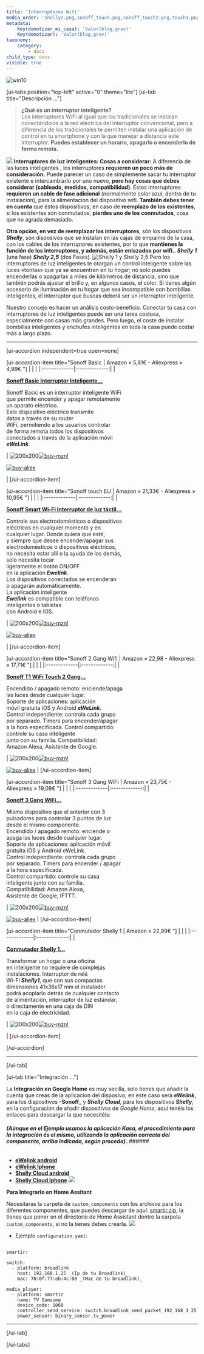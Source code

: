 ```yaml
---
title: 'Interruptores Wifi'
media_order: 'shellys.png,sonoff_touch.png,sonoff_touch2.png,touch1.png,basic.png,sonoff_touch3.png,shelly11.png'
metadata:
    Key(domotizar_mi_casa): 'Valor(blog,grav)'
    Key(domotizar): 'Valor(blog,grav)'
taxonomy:
    category:
        - docs
child_type: docs
visible: true
---
```


![win10](image://os-compat.png)

[ui-tabs position="top-left" active="0" theme="lite"]
[ui-tab title="Descripción ..."]

> **¿Qué es un interruptor inteligente?**<br />
Los interruptores WiFi al igual que los tradicionales se instalan conectándolos a la red eléctrica del interruptor convencional, pero a diferencia de los tradicionales te permiten instalar una aplicación de control en tu smartphone y con la que manejar a distancia este interruptor. **Puedes establecer un horario, apagarlo o encenderlo de forma remota.**

![](sonoff_touch.png)
**Interruptores de luz inteligentes: Cosas a considerar:**
A diferencia de las luces inteligentes , los interruptores **requieren un poco más de consideración.** Puede parecer un caso de simplemente sacar tu interruptor existente e intercambiarlo por uno nuevo, **pero hay cosas que debes considerar (cableado, medidas, compatibilidad)**.
Éstos interruptores **requieren un cable de fase adicional** (normalmente color azul, dentro de tu instalacion), para la alimentacion del dispositivo wifi.
**También debes tener en cuenta** que éstos dispositivos, en caso de **reemplazo de los existentes**, si los existentes son conmutados, **pierdes uno de los conmutados**, cosa que no agrada demasiado.

**Otra opción, en vez de reemplazar los interruptores**, són los dispositivos **_Shelly_**, són disposivos que se instalan en las cajas de empalme de la casa,  con los cables de los interruptores existentes, por lo que **mantienes la función de los interruptores, y además, están enlazados por wifi.**. **_Shelly 1_**  (una fase) **_Shelly 2,5_** (dos Fases).
![Shelly 1 y  Shelly 2,5](shellys.png)
Pero los interruptores de luz inteligentes te otorgan un control inteligente sobre las luces «tontas» que ya se encuentran en tu hogar; no solo puedes encenderlas o apagarlas a miles de kilómetros de distancia, sino que también podrás ajustar el brillo y, en algunos casos, el color. Si tienes algún accesorio de iluminación en tu hogar que sea incompatible con bombillas inteligentes, el interruptor que buscas deberá ser un interruptor inteligente.

Nuestro consejo es hacer un análisis costo-beneficio. Conectar tu casa con interruptores de luz inteligentes puede ser una tarea costosa, especialmente con casas más grandes. Pero luego, el coste de instalar bombillas inteligentes y enchufes inteligentes en toda la casa puede costar más a largo plazo.

---

[ui-accordion independent=true open=none]

[ui-accordion-item title="Sonoff Basic | Amazon » 5,81€ -  Aliexpress » 4,99€ "]
|  |  |
|:-------------|:-------------:|
| <p>[**Sonoff Basic Interruptor Inteligente...**](https://amzn.to/2Hbfsor)</p><p>Sonoff Basic es un interruptor inteligente WiFi<br /> que permite encender y apagar remotamente <br />un aparato eléctrico.<br /> Este dispositivo eléctrico transmite<br /> datos a través de su router <br />WiFi, permitiendo a los usuarios controlar<br /> de forma remota todos los dispositivos<br /> conectados a través de la aplicación móvil<br /> **_eWeLink_**. </p><p> | ![200x200][amzn-basic][![buy-mzn!][buy-mzn]](https://amzn.to/2Hbfsor)</p>[![buy-aliex][buy-aliex]](http://s.click.aliexpress.com/e/b91hZB3S)</p> |
[/ui-accordion-item]

[ui-accordion-item title="Sonoff touch EU | Amazon » 21,33€ -  Aliexpress » 10,95€ "]
|  |  |
|:-------------|:-------------:|
| <p>[**Sonoff Smart Wi-Fi Interruptor de luz táctil...**](https://amzn.to/2J8kDsY)</p><p>Controle sus electrodomésticos o dispositivos<br /> eléctricos en cualquier momento y en<br /> cualquier lugar. Donde quiera que esté,<br /> y siempre que desee encender/apagar sus <br />electrodomésticos o dispositivos eléctricos,<br /> no necesita estar allí o la ayuda de los demás,<br />  solo necesita tocar<br /> ligeramente el botón ON/OFF <br />en la aplicación **_Ewelink_**. <br />Los dispositivos conectados se encenderán<br />  o apagarán automáticamente.<br /> La aplicación inteligente<br /> **_Ewelink_** es compatible con teléfonos<br /> inteligentes o tabletas<br /> con Android e IOS.</p><p> | ![200x200][amzn-touch2][![buy-mzn!][buy-mzn]](https://amzn.to/2J8kDsY)</p>[![buy-aliex][buy-aliex]](http://s.click.aliexpress.com/e/ERgGkIy)</p> |
[/ui-accordion-item]

[ui-accordion-item title="Sonoff 2 Gang Wifi | Amazon » 22,98 - Aliexpress » 17,71€ "]
|  |  |
|:-------------|:-------------:|
| <p>[**Sonoff T1 WiFi Touch 2 Gang...**](https://amzn.to/2Jp3Gtp)</p><p>Encendido / apagado remoto: enciende/apaga<br /> las luces desde cualquier lugar.<br /> Soporte de aplicaciones: aplicación <br />móvil gratuita iOS y Android **_eWeLink_**.<br /> Control independiente: controla cada grupo<br /> por separado. Timers para encender/apagar<br /> a la hora especificada. Control compartido:<br /> controle su casa inteligente<br /> junto con su familia. Compatibilidad:<br /> Amazon Alexa, Asistente de Google.</p> | ![200x200][amzn-touch1][![buy-mzn!][buy-mzn]](https://amzn.to/2Jp3Gtp)</p>[![buy-aliex][buy-aliex]](http://s.click.aliexpress.com/e/bQ01Ojfi) |
[/ui-accordion-item]

[ui-accordion-item title="Sonoff 3 Gang WiFi | Amazon » 23,75€ -  Aliexpress » 19,08€ "]
|  |  |
|:-------------|:-------------:|
| <p>[**Sonoff 3 Gang WiFi...**](https://amzn.to/2LE8r5o)</p><p>Mismo dispositivo que el anterior con 3<br /> pulsadores para controlar 3 puntos de luz<br /> desde el mismo componente.<br />Encendido / apagado remoto: enciende o<br /> apaga las luces desde cualquier lugar.<br /> Soporte de aplicaciones: aplicación móvil<br /> gratuita iOS y Android eWeLink.<br /> Control independiente: controla cada grupo<br /> por separado. Timers para encender / apagar<br /> a la hora especificada.<br /> Control compartido: controle su casa<br /> inteligente junto con su familia.<br /> Compatibilidad: Amazon Alexa, <br />Asistente de Google, IFTTT.</p> | ![200x200][amzn-touch3][![buy-mzn!][buy-mzn]](https://amzn.to/2LE8r5o)</p>[![buy-aliex][buy-aliex]](http://s.click.aliexpress.com/e/LenLi2c) |
[/ui-accordion-item]

[ui-accordion-item title="Conmutador Shelly 1 | Amazon » 22,99€ "]
|  |  |
|:-------------|:-------------:|
| <p>[**Conmutador Shelly 1...**](https://amzn.to/2Lunn5V)</p><p>Transformar un hogar o una oficina<br /> en inteligente no requiere de complejas<br /> instalaciones. Interruptor de relé<br /> Wi-Fi **_Shelly1_**, que con sus compactas<br /> dimensiones 41x36x17 mm el instalador<br /> podrá acoplarlo detrás de cualquier contacto<br />  de alimentación, interruptor de luz estándar,<br /> o directamente en una caja de DIN<br /> en la caja de electricidad. </p><p> | ![200x200][amzn-shelly1][![buy-mzn!][buy-mzn]](https://amzn.to/2Lunn5V)</p> |
[/ui-accordion-item]

[/ui-accordion]

<!--- REFERENCIA A IMAGENES AL PIE DEl ARTÍCULO --->

[amzn-touch2]: user://pages/02.interruptores/sonoff_touch2.png?lightbox=1024&cropResize=200,200
[amzn-touch1]: user://pages/02.interruptores/touch1.png?lightbox=1024&cropResize=200,200
[amzn-basic]: user://pages/02.interruptores/basic.png?lightbox=1024&cropResize=200,200
[amzn-touch3]: user://pages/02.interruptores/sonoff_touch3.png?lightbox=1024&cropResize=200,200
[amzn-shelly1]: user://pages/02.interruptores/shelly11.png?lightbox=1024&cropResize=200,200
[buy-mzn]: https://dabuttonfactory.com/button.png?t=Comprar+en+AMAZON!&f=Roboto-Bold&ts=18&tc=fff&w=200&h=40&c=5&bgt=unicolored&bgc=037ba2
[buy-aliex]: https://dabuttonfactory.com/button.png?t=Comprar+en+ALIEXPRESS!&f=Roboto-Bold&ts=16&tc=fff&w=200&h=40&c=5&bgt=unicolored&bgc=ffae00

---

[/ui-tab]

[ui-tab title="Integración ..."]

La **Integración en Google Home** es muy secilla, solo tienes que añadir la cuenta que creas de la aplicacion del disposivo, en este caso sera **_eWelink_**, para los dispositivos **-Sonoff_** y **_Shelly Cloud_**, para los dispositivos **_Shelly_**, en la configuración de añadir dispositivos de _Google Home_, aquí tenéis los enlaces para descargar la que necesitéis:
###### **_(Aúnque en el Ejemplo usamos la aplicación Kasa, el procedimiento para la integración és el mismo, utilizando la aplicación correcta del componente, arriba indicada, según proceda)._**.###### 

 * [**eWelink android**](http://bit.ly/304iAeG)
 * [**eWelink Iphone**](https://apple.co/2VO5ZwV)    
 * [**Shelly Cloud android**](http://bit.ly/2DYDjHj)
 * [**Shelly Cloud Iphone**](https://apple.co/2WuWTCk)
![](integracion_google_home.gif)

**Para Integrarlo en Home Assitant**

Necesitaras la carpeta de `custom_components` con los archivos para los diferentes componentes, que puedes descargar de aquí: [smartir.zip](smartir.zip), la tienes que poner en el directorio de Home Assistant dentro la carpeta `custom_components`, si no la tienes debes crearla.
![](smartir3.png)


+ Ejemplo `configuration.yaml`:

```text

smartir:

switch:
  - platform: broadlink
    host: 192.168.1.25 _(Ip de tu Broadlink)_
    mac: 78:0f:77:eb:4c:08 _(Mac de tu broadlink)_

media_player:
  - platform: smartir
    name: TV Samsumg
    device_code: 1060
    controller_send_service: switch.broadlink_send_packet_192_168_1_25
    power_sensor: binary_sensor.tv_power

```
---

[/ui-tab]

[/ui-tabs]